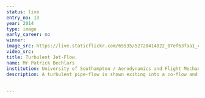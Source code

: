 ```yaml
---
status: live
entry_no: 13
year: 2014
type: image 
early_career: no 
winner: 
image_src: https://live.staticflickr.com/65535/52720414822_07ef63faa1_c_d.jpg
video_src: 
title: Turbulent Jet-Flow.
name: Mr Patrick Bechlars
institution: University of Southampton / Aerodynamics and Flight Mechanics Group
description: A turbulent pipe-flow is shown exiting into a co-flow and developing a turbulent jet. Turbulent structures, visualised as iso-surfaces of a vortex identification criterion, are coloured with the stream-wise velocity. The windows show magnifications of different regions in the flow. The turbulent jet is a canonical flow mimicking effects found in engineering applications such as, e.g., propulsion jets of aircraft engines. The flow data were produced by direct numerical simulation of the compressible Navier-Stokes equations using the UK national high performance computing facility ARCHER. These data provide insight into the fundamental dynamics of turbulent flows and to jet-noise reducing techniques. Turbulence describes the chaotic behaviour a flow can develop and is one of the most important unsolved problems of classical physics. Simulated data of turbulent flows, acquired on ARCHER, are a backbone of a better understanding of the chaos in flows.
 
  
---
```

